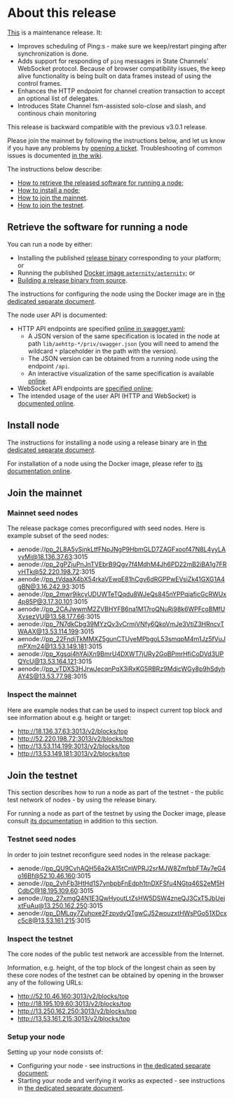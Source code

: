 # About this release

[This][this-release] is a maintenance release.
It:
* Improves scheduling of Ping:s - make sure we keep/restart pinging after synchronization is done.
* Adds support for responding of `ping` messages in State Channels' WebSocket
  protocol. Because of browser compatibility issues, the keep alive
  functionality is being built on data frames instead of using the control
  frames.
* Enhances the HTTP endpoint for channel creation transaction to accept an optional list of delegates.
* Introduces State Channel fsm-assisted solo-close and slash, and continous chain monitoring

[this-release]: https://github.com/aeternity/aeternity/releases/tag/v3.1.0

This release is backward compatible with the previous v3.0.1 release.

Please join the mainnet by following the instructions below, and let us know if you have any problems by [opening a ticket](https://github.com/aeternity/aeternity/issues).
Troubleshooting of common issues is documented [in the wiki](https://github.com/aeternity/aeternity/wiki/Troubleshooting).

The instructions below describe:
* [How to retrieve the released software for running a node](#retrieve-the-software-for-running-a-node);
* [How to install a node](#install-node);
* [How to join the mainnet](#join-the-mainnet).
* [How to join the testnet](#join-the-testnet).

## Retrieve the software for running a node

You can run a node by either:
* Installing the published [release binary][this-release] corresponding to your platform; or
* Running the published [Docker image `aeternity/aeternity`][docker]; or
* [Building a release binary from source][build].

[docker]: https://github.com/aeternity/aeternity/blob/v3.1.0/docs/docker.md
[build]: https://github.com/aeternity/aeternity/blob/v3.1.0/docs/build.md

The instructions for configuring the node using the Docker image are in [the dedicated separate document][docker].

The node user API is documented:
* HTTP API endpoints are specified [online in swagger.yaml][swagger-yaml];
  * A JSON version of the same specification is located in the node at path `lib/aehttp-*/priv/swagger.json` (you will need to amend the wildcard `*` placeholder in the path with the version).
  * The JSON version can be obtained from a running node using the endpoint `/api`.
  * An interactive visualization of the same specification is available [online][swagger-ui].
* WebSocket API endpoints are [specified online][api-doc];
* The intended usage of the user API (HTTP and WebSocket) is [documented online][api-doc].

[swagger-yaml]: https://github.com/aeternity/aeternity/blob/v3.1.0/config/swagger.yaml
[swagger-ui]: https://aeternity.github.io/api-docs/?config=https://raw.githubusercontent.com/aeternity/aeternity/v3.1.0/apps/aehttp/priv/swagger.json
[api-doc]: https://github.com/aeternity/protocol/blob/aeternity-node-v3.1.0/node/api/README.md

## Install node

The instructions for installing a node using a release binary are in [the dedicated separate document](../../docs/installation.md).

For installation of a node using the Docker image, please refer to [its documentation online][docker].

## Join the mainnet

### Mainnet seed nodes

The release package comes preconfigured with seed nodes. Here is example subset of the seed nodes:

* aenode://pp_2L8A5vSjnkLtfFNpJNgP9HbmGLD7ZAGFxoof47N8L4yyLAyyMi@18.136.37.63:3015
* aenode://pp_2gPZjuPnJnTVEbrB9Qgv7f4MdhM4Jh6PD22mB2iBA1g7FRvHTk@52.220.198.72:3015
* aenode://pp_tVdaaX4bX54rkaVEwqE81hCgv6dRGPPwEVsiZk41GXG1A4gBN@3.16.242.93:3015
* aenode://pp_2mwr9ikcyUDUWTeTQqdu8WJeQs845nYPPqjafjcGcRWUx4p85P@3.17.30.101:3015
* aenode://pp_2CAJwwmM2ZVBHYFB6na1M17roQNuRi98k6WPFcoBMfUXvsezVU@13.58.177.66:3015
* aenode://pp_7N7dkCbg39MYzQv3vCrmjVNfy6QkoVmJe3VtiZ3HRncvTWAAX@13.53.114.199:3015
* aenode://pp_22FndjTkMMXZ5gunCTUyeMPbgoL53smqpM4m1Jz5fVuJmPXm24@13.53.149.181:3015
* aenode://pp_Xgsqi4hYAjXn9BmrU4DXWT7jURy2GoBPmrHfiCoDVd3UPQYcU@13.53.164.121:3015
* aenode://pp_vTDXS3HJrwJecqnPqX3iRxKG5RBRz9MdicWGy8p9hSdyhAY4S@13.53.77.98:3015

### Inspect the mainnet

Here are example nodes that can be used to inspect current top block and see information about e.g. height or target:

* http://18.136.37.63:3013/v2/blocks/top
* http://52.220.198.72:3013/v2/blocks/top
* http://13.53.114.199:3013/v2/blocks/top
* http://13.53.149.181:3013/v2/blocks/top

## Join the testnet

This section describes how to run a node as part of the testnet - the public test network of nodes - by using the release binary.

For running a node as part of the testnet by using the Docker image, please consult [its documentation][docker] in addition to this section.

### Testnet seed nodes

In order to join testnet reconfigure seed nodes in the release package:

* aenode://pp_QU9CvhAQH56a2kA15tCnWPRJ2srMJW8ZmfbbFTAy7eG4o16Bf@52.10.46.160:3015
* aenode://pp_2vhFb3HtHd1S7ynbpbFnEdph1tnDXFSfu4NGtq46S2eM5HCdbC@18.195.109.60:3015
* aenode://pp_27xmgQ4N1E3QwHyoutLtZsHW5DSW4zneQJ3CxT5JbUejxtFuAu@13.250.162.250:3015
* aenode://pp_DMLqy7Zuhoxe2FzpydyQTgwCJ52wouzxtHWsPGo51XDcxc5c8@13.53.161.215:3015

### Inspect the testnet

The core nodes of the public test network are accessible from the Internet.

Information, e.g. height, of the top block of the longest chain as seen by these core nodes of the testnet can be obtained by opening in the browser any of the following URLs:
* http://52.10.46.160:3013/v2/blocks/top
* http://18.195.109.60:3013/v2/blocks/top
* http://13.250.162.250:3013/v2/blocks/top
* http://13.53.161.215:3013/v2/blocks/top

### Setup your node

Setting up your node consists of:
* Configuring your node - see instructions in [the dedicated separate document](../../docs/configuration.md);
* Starting your node and verifying it works as expected - see instructions in [the dedicated separate document](../../docs/operation.md).
